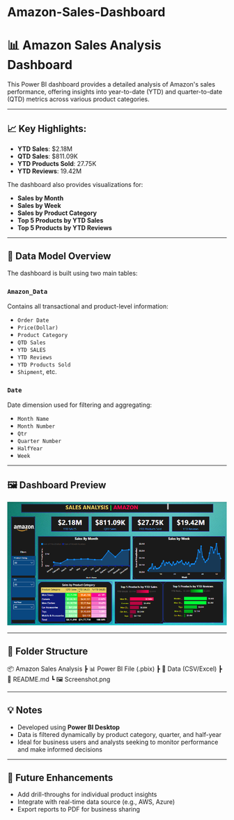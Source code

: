 # Amazon-Sales-Dashboard


# 📊 Amazon Sales Analysis Dashboard

This Power BI dashboard provides a detailed analysis of Amazon's sales performance, offering insights into year-to-date (YTD) and quarter-to-date (QTD) metrics across various product categories.

---

## 📈 Key Highlights:

- **YTD Sales**: $2.18M  
- **QTD Sales**: $811.09K  
- **YTD Products Sold**: 27.75K  
- **YTD Reviews**: 19.42M  

The dashboard also provides visualizations for:
- **Sales by Month**
- **Sales by Week**
- **Sales by Product Category**
- **Top 5 Products by YTD Sales**
- **Top 5 Products by YTD Reviews**

---

## 🧾 Data Model Overview

The dashboard is built using two main tables:

### `Amazon_Data`
Contains all transactional and product-level information:
- `Order Date`
- `Price(Dollar)`
- `Product Category`
- `QTD Sales`
- `YTD SALES`
- `YTD Reviews`
- `YTD Products Sold`
- `Shipment`, etc.

### `Date`
Date dimension used for filtering and aggregating:
- `Month Name`
- `Month Number`
- `Qtr`
- `Quarter Number`
- `HalfYear`
- `Week`

---

## 🖼️ Dashboard Preview

![Amazon Sales Dashboard](./Screenshot.png)

---

## 📁 Folder Structure


📦 Amazon Sales Analysis
┣ 📊 Power BI File (.pbix)
┣ 📁 Data (CSV/Excel)
┣ 📄 README.md
┗ 🖼️ Screenshot.png




---

## 💡 Notes

- Developed using **Power BI Desktop**
- Data is filtered dynamically by product category, quarter, and half-year
- Ideal for business users and analysts seeking to monitor performance and make informed decisions

---

## 🧠 Future Enhancements

- Add drill-throughs for individual product insights
- Integrate with real-time data source (e.g., AWS, Azure)
- Export reports to PDF for business sharing


